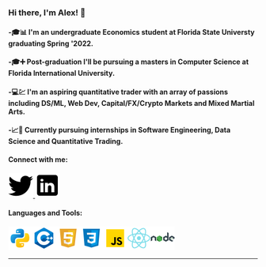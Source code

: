 ### Hi there, I'm Alex! 👋

#### -🎓📊 I'm an undergraduate Economics student at Florida State Universty graduating Spring '2022.

#### -🎓➕ Post-graduation I'll be pursuing a masters in Computer Science at Florida International University.

#### -💻💹 I'm an aspiring quantitative trader with an array of passions including DS/ML, Web Dev,  Capital/FX/Crypto Markets and Mixed Martial Arts.

#### -📈🧮 Currently pursuing internships in Software Engineering, Data Science and Quantitative Trading.

#### Connect with me:
<a href="https://twitter.com/CTE_Capital">
         <img src="twitter.png">
      </a>
<a href="https://www.linkedin.com/in/alexander-fernandez-3077ab18b/">
         <img src="linkedin.png">
      </a>

#### Languages and Tools:
<img src='python.png'><img src='c++.png'><img src='html.png'><img src='css.png'><img src='js.png'><img src='react.png'><img src='node.png'>

---





